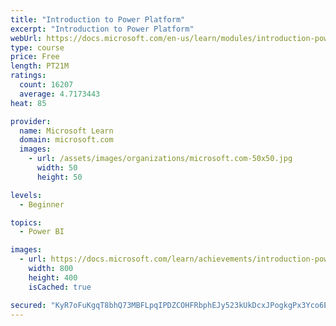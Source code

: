 ```yaml
---
title: "Introduction to Power Platform"
excerpt: "Introduction to Power Platform"
webUrl: https://docs.microsoft.com/en-us/learn/modules/introduction-power-platform/
type: course
price: Free
length: PT21M
ratings:
  count: 16207
  average: 4.7173443
heat: 85

provider:
  name: Microsoft Learn
  domain: microsoft.com
  images:
    - url: /assets/images/organizations/microsoft.com-50x50.jpg
      width: 50
      height: 50

levels:
  - Beginner

topics:
  - Power BI

images:
  - url: https://docs.microsoft.com/learn/achievements/introduction-power-platform-social.png
    width: 800
    height: 400
    isCached: true

secured: "KyR7oFuKgqT8bhQ73MBFLpqIPDZCOHFRbphEJy523kUkDcxJPogkgPx3Yco6E9yIeoVyPscFL4vfyQEfXY/UvAczCFGb5LtlbPTsiYQAw/qgF/Eg9rG/8VpJQh/7N2nqR92V24QLkFOq+eWGE7XXAu8WYusG1Dmt4LiPcVMnjwy2K/EOvP3Grb9nn5gEtCMchCJhDcIKgomSEOOsxsIlIlEB3jCbHbx7C3w8ci+NqvzwLsHeEqwN3uLdXz7cWO01Kp7Wg7c4/MbOXeBzL8qet7UzGiSS92eTziRLGsvPoLqcA/0dTKIWjevEn6XGrqzJcY+Kd9qHevStcAXdB8uKlg37bwN4+hg1bES0aTSgLjr3TtDWUjWcAyW1zMUO/IUfqjuvpYPdREyCN9NClQnA2aLdyiaTU0hWsIHCawVYfNX2E35QxwYVydkBLrfIa+Op;tUpftM7dt61JCxu7RY10oQ=="
---
```


